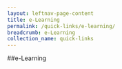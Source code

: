 ```yaml
---
layout: leftnav-page-content
title: e-Learning
permalink: /quick-links/e-learning/
breadcrumb: e-Learning
collection_name: quick-links
---
```

##e-Learning
